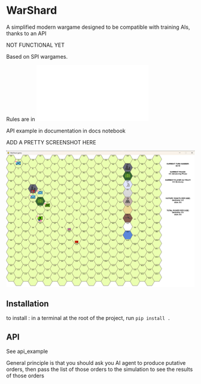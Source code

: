 # WarShard
A simplified modern wargame designed to be compatible with training AIs, thanks to an API

NOT FUNCTIONAL YET


Based on SPI wargames.


Rules are in ![rules](./doc/rules.md)

API example in documentation in docs notebook

ADD A PRETTY SCREENSHOT HERE

![alt text](./screenshot.png)


## Installation

to install : in a terminal at the root of the project, run `pip install .`




## API

See api_example

General principle is that you should ask you AI agent to produce putative orders, then pass the list of those orders to the simulation
to see the results of those orders
